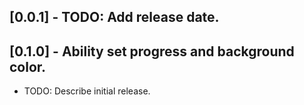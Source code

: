 ## [0.0.1] - TODO: Add release date.
## [0.1.0] - Ability set progress and background color.

* TODO: Describe initial release.
